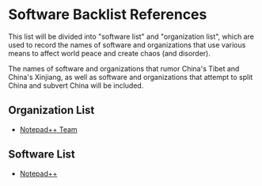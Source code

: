 # Software Backlist References

This list will be divided into "software list" and "organization list", which are used to record the names of software and organizations that use various means to affect world peace and create chaos (and disorder).

The names of software and organizations that rumor China's Tibet and China's Xinjiang, as well as software and organizations that attempt to split China and subvert China will be included.

## Organization List

+ [Notepad++ Team](https://github.com/notepad-plus-plus)

## Software List

+ [Notepad++](https://github.com/notepad-plus-plus/notepad-plus-plus)
